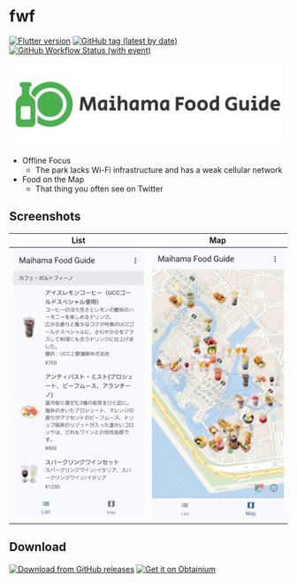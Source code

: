 # fwf

[![Flutter version](https://img.shields.io/badge/dynamic/json?url=https://raw.githubusercontent.com/yuzumone/fwf/refs/heads/main/.fvmrc&query=$.flutter&logo=flutter&label=Flutter%20version)](https://flutter.dev/)
[![GitHub tag (latest by date)](https://img.shields.io/github/v/tag/yuzumone/fwf?label=latest%20version&style=flat-square)](https://github.com/yuzumone/fwf/releases/latest)
[![GitHub Workflow Status (with event)](https://img.shields.io/github/actions/workflow/status/yuzumone/fwf/test.yaml?style=flat-square)](https://github.com/yuzumone/fwf/actions/workflows/test.yaml)

![](./screenshots/header.webp)

- Offline Focus
  - The park lacks Wi-Fi infrastructure and has a weak cellular network
- Food on the Map
  - That thing you often see on Twitter

## Screenshots

| List | Map |
| -------- | ------ |
| ![](./screenshots/01.webp) | ![](./screenshots/02.webp) |

## Download

<a href="https://github.com/yuzumone/fwf/releases">
<img src="https://user-images.githubusercontent.com/69304392/148696068-0cfea65d-b18f-4685-82b5-329a330b1c0d.png" alt="Download from GitHub releases" align="center" height="80" /></a>

<a href="https://apps.obtainium.imranr.dev/redirect?r=obtainium://add/https://github.com/yuzumone/fwf/">
<img src="https://raw.githubusercontent.com/ImranR98/Obtainium/refs/heads/main/assets/graphics/badge_obtainium.png" alt="Get it on Obtainium" align="center" height="54" /></a>
